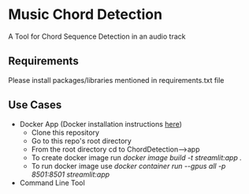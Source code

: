 # Music Chord Detection
A Tool for Chord Sequence Detection in an audio track

## Requirements
Please install packages/libraries mentioned in requirements.txt file

## Use Cases
* Docker App (Docker installation instructions [here](https://docs.docker.com/get-docker/))
  * Clone this repository
  * Go to this repo's root directory
  * From the root directory cd to ChordDetection-->app
  * To create docker image run *docker image build -t streamlit:app .*
  * To run docker image use *docker container run --gpus all -p 8501:8501 streamlit:app*
* Command Line Tool




